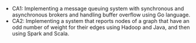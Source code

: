- CA1: Implementing a message queuing system with ‫‪synchronous‬‬ and ‫‪asynchronous brokers and handling buffer overflow using Go language.
- CA2: Implementing a system that reports nodes of a graph that have an odd number of weight for their edges using Hadoop and Java, and then using Spark and Scala.‬‬
